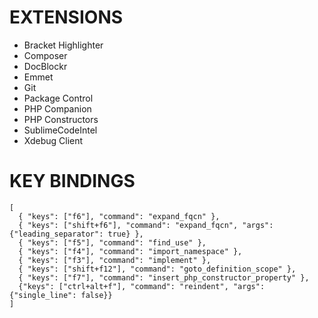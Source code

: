 # EXTENSIONS

- Bracket Highlighter
- Composer
- DocBlockr
- Emmet
- Git
- Package Control
- PHP Companion
- PHP Constructors
- SublimeCodeIntel
- Xdebug Client

# KEY BINDINGS 

```
[
  { "keys": ["f6"], "command": "expand_fqcn" },
  { "keys": ["shift+f6"], "command": "expand_fqcn", "args": {"leading_separator": true} },
  { "keys": ["f5"], "command": "find_use" },
  { "keys": ["f4"], "command": "import_namespace" },
  { "keys": ["f3"], "command": "implement" },
  { "keys": ["shift+f12"], "command": "goto_definition_scope" },
  { "keys": ["f7"], "command": "insert_php_constructor_property" },
  {"keys": ["ctrl+alt+f"], "command": "reindent", "args": {"single_line": false}}
]
```
